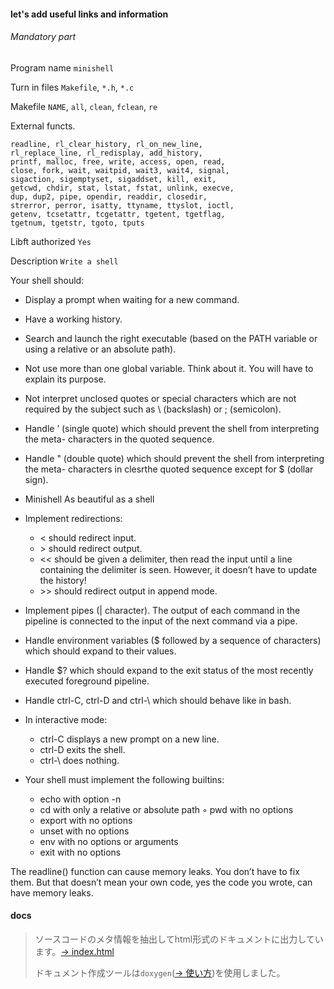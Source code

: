 #### let's add useful links and information

###### Mandatory part
Program name `minishell`

Turn in files `Makefile`, `*.h`, `*.c`

Makefile `NAME`, `all`, `clean`, `fclean`, `re`

External functs.
```
readline, rl_clear_history, rl_on_new_line,
rl_replace_line, rl_redisplay, add_history,
printf, malloc, free, write, access, open, read,
close, fork, wait, waitpid, wait3, wait4, signal,
sigaction, sigemptyset, sigaddset, kill, exit,
getcwd, chdir, stat, lstat, fstat, unlink, execve,
dup, dup2, pipe, opendir, readdir, closedir,
strerror, perror, isatty, ttyname, ttyslot, ioctl,
getenv, tcsetattr, tcgetattr, tgetent, tgetflag,
tgetnum, tgetstr, tgoto, tputs
```

Libft authorized `Yes`

Description `Write a shell`

Your shell should:

* Display a prompt when waiting for a new command.
* Have a working history.
* Search and launch the right executable (based on the PATH variable or using a relative or an absolute path).
* Not use more than one global variable. Think about it. You will have to explain its purpose.
* Not interpret unclosed quotes or special characters which are not required by the subject such as \ (backslash) or ; (semicolon).
* Handle ’ (single quote) which should prevent the shell from interpreting the meta- characters in the quoted sequence.
* Handle " (double quote) which should prevent the shell from interpreting the meta- characters in clesrthe quoted sequence except for $ (dollar sign).

* Minishell As beautiful as a shell
* Implement redirections:
  * < should redirect input.
  * \> should redirect output.
  *  << should be given a delimiter, then read the input until a line containing the delimiter is seen. However, it doesn’t have to update the history!
  * \>> should redirect output in append mode.
* Implement pipes (| character). The output of each command in the pipeline is
connected to the input of the next command via a pipe.
* Handle environment variables ($ followed by a sequence of characters) which should expand to their values.
* Handle $? which should expand to the exit status of the most recently executed foreground pipeline.
* Handle ctrl-C, ctrl-D and ctrl-\ which should behave like in bash.
* In interactive mode:
  * ctrl-C displays a new prompt on a new line.
  * ctrl-D exits the shell.
  * ctrl-\ does nothing.
* Your shell must implement the following builtins:
  * echo with option -n
  * cd with only a relative or absolute path ◦ pwd with no options
  * export with no options
  * unset with no options
  * env with no options or arguments
  * exit with no options

The readline() function can cause memory leaks. You don’t have to fix them. But that doesn’t mean your own code, yes the code you wrote, can have memory leaks.

#### docs
> ソースコードのメタ情報を抽出してhtml形式のドキュメントに出力しています。[→ index.html](https://kamitsui.github.io/minishell/projects/minishell/docs/html/files.html)
>
> ドキュメント作成ツールは`doxygen`([→ 使い方](https://github.com/kamitsui/doxygen))を使用しました。
